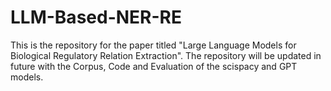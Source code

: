 # LLM-Based-NER-RE
This is the repository for the paper titled "Large Language Models for Biological Regulatory Relation Extraction".
The repository will be updated in future with the Corpus, Code and Evaluation of the scispacy and GPT models.
